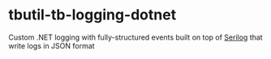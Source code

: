 # tbutil-tb-logging-dotnet
Custom .NET logging with fully-structured events built on top of [Serilog](https://serilog.net/) that write logs in JSON format

